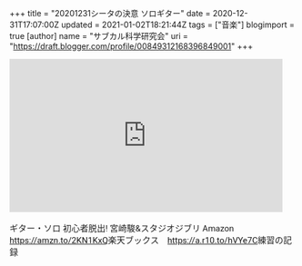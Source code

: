 +++
title = "20201231シータの決意 ソロギター"
date = 2020-12-31T17:07:00Z
updated = 2021-01-02T18:21:44Z
tags = ["音楽"]
blogimport = true 
[author]
	name = "サブカル科学研究会"
	uri = "https://draft.blogger.com/profile/00849312168396849001"
+++

<iframe frameborder="0" height="270" src="https://youtube.com/embed/3o7cITe2xwY" style="background-image: url(https://i.ytimg.com/vi/3o7cITe2xwY/hqdefault.jpg);" width="480"></iframe><div><br /></div><div><span style="caret-color: rgba(0, 0, 0, 0.87); color: rgba(0, 0, 0, 0.87); font-family: Roboto, Noto, sans-serif; font-size: 15px; white-space: pre-wrap;">ギター・ソロ 初心者脱出! 宮崎駿&amp;スタジオジブリ Amazon </span><span style="caret-color: rgba(0, 0, 0, 0.87); color: rgba(0, 0, 0, 0.87); font-family: Roboto, Noto, sans-serif; font-size: 15px; white-space: pre-wrap;"><a href="https://amzn.to/2KN1KxQ">https://amzn.to/2KN1KxQ</a></span><span style="caret-color: rgba(0, 0, 0, 0.87); color: rgba(0, 0, 0, 0.87); font-family: Roboto, Noto, sans-serif; font-size: 15px; white-space: pre-wrap;">楽天ブックス　</span><span style="caret-color: rgba(0, 0, 0, 0.87); color: rgba(0, 0, 0, 0.87); font-family: Roboto, Noto, sans-serif; font-size: 15px; white-space: pre-wrap;"><a href="https://a.r10.to/hVYe7C">https://a.r10.to/hVYe7C</a></span><span style="caret-color: rgba(0, 0, 0, 0.87); color: rgba(0, 0, 0, 0.87); font-family: Roboto, Noto, sans-serif; font-size: 15px; white-space: pre-wrap;">練習の記録</span></div>
